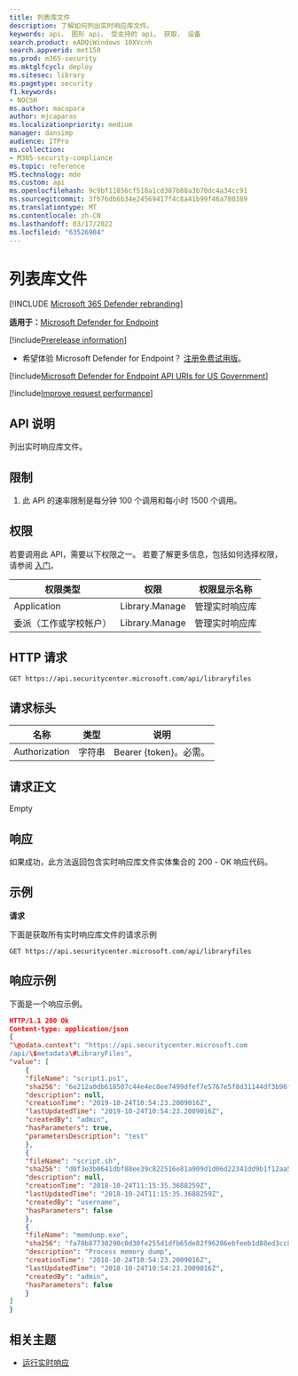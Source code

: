 ```yaml
---
title: 列表库文件
description: 了解如何列出实时响应库文件。
keywords: api， 图形 api， 受支持的 api， 获取， 设备
search.product: eADQiWindows 10XVcnh
search.appverid: met150
ms.prod: m365-security
ms.mktglfcycl: deploy
ms.sitesec: library
ms.pagetype: security
f1.keywords:
- NOCSH
ms.author: macapara
author: mjcaparas
ms.localizationpriority: medium
manager: dansimp
audience: ITPro
ms.collection:
- M365-security-compliance
ms.topic: reference
MS.technology: mde
ms.custom: api
ms.openlocfilehash: 9c9bf11856cf518a1cd387b88a3b70dc4a34cc91
ms.sourcegitcommit: 3fb76db6b34e24569417f4c8a41b99f46a780389
ms.translationtype: MT
ms.contentlocale: zh-CN
ms.lasthandoff: 03/17/2022
ms.locfileid: "63526904"
---
```

#  <a name="list-library-files"></a>列表库文件 

[!INCLUDE [Microsoft 365 Defender rebranding](../../includes/microsoft-defender.md)]

**适用于：**[Microsoft Defender for Endpoint](https://go.microsoft.com/fwlink/?linkid=2154037)

[!include[Prerelease information](../../includes/prerelease.md)]

- 希望体验 Microsoft Defender for Endpoint？ [注册免费试用版](https://www.microsoft.com/microsoft-365/windows/microsoft-defender-atp?ocid=docs-wdatp-exposedapis-abovefoldlink)。 

[!include[Microsoft Defender for Endpoint API URIs for US Government](../../includes/microsoft-defender-api-usgov.md)]

[!include[Improve request performance](../../includes/improve-request-performance.md)]

## <a name="api-description"></a>API 说明

列出实时响应库文件。

## <a name="limitations"></a>限制

1.  此 API 的速率限制是每分钟 100 个调用和每小时 1500 个调用。

## <a name="permissions"></a>权限

若要调用此 API，需要以下权限之一。 若要了解更多信息，包括如何选择权限，请参阅 [入门](apis-intro.md)。

|权限类型                       |      权限          |  权限显示名称 | 
|-----------------|--------|---------------------------|  
| Application                        | Library.Manage | 管理实时响应库 |
| 委派（工作或学校帐户） | Library.Manage | 管理实时响应库 |

## <a name="http-request"></a>HTTP 请求

```HTTP
GET https://api.securitycenter.microsoft.com/api/libraryfiles
```

## <a name="request-headers"></a>请求标头

| 名称         |      类型                     | 说明
|-----------------|--------|---------------------------|
| Authorization   | 字符串 | Bearer {token}。必需。 |

## <a name="request-body"></a>请求正文
Empty

## <a name="response"></a>响应 
如果成功，此方法返回包含实时响应库文件实体集合的 200 - OK 响应代码。

## <a name="example"></a>示例

**请求**

下面是获取所有实时响应库文件的请求示例

```HTTP
GET https://api.securitycenter.microsoft.com/api/libraryfiles
```

## <a name="response-example"></a>响应示例

下面是一个响应示例。

```JSON
HTTP/1.1 200 Ok
Content-type: application/json
{
"\@odata.context": "https://api.securitycenter.microsoft.com
/api/\$metadata\#LibraryFiles",
"value": [
    {
    "fileName": "script1.ps1",
    "sha256": "6e212a0db618507c44e4ec8ee7499dfef7e5767e5f8d31144df3b96fd1145caf",
    "description": null,
    "creationTime": "2019-10-24T10:54:23.2009016Z",
    "lastUpdatedTime": "2019-10-24T10:54:23.2009016Z",
    "createdBy": "admin",
    "hasParameters": true,
    "parametersDescription": "test"
    },
    {
    "fileName": "script.sh",
    "sha256": "d0f3e3b0641dbf88ee39c822516e81a909d1d06d22341dd9b1f12aa5e5c027a2",
    "description": null,
    "creationTime": "2018-10-24T11:15:35.3688259Z",
    "lastUpdatedTime": "2018-10-24T11:15:35.3688259Z",
    "createdBy": "username",
    "hasParameters": false
    },
    {
    "fileName": "memdump.exe",
    "sha256": "fa70b87730290c0d30fe255d1dfb65de82f96286ebfeeb1d88ed3cc831329825",
    "description": "Process memory dump",
    "creationTime": "2018-10-24T10:54:23.2009016Z",
    "lastUpdatedTime": "2018-10-24T10:54:23.2009016Z",
    "createdBy": "admin",
    "hasParameters": false
    }
]
}
```


## <a name="related-topic"></a>相关主题
- [运行实时响应](run-live-response.md) 
